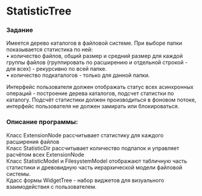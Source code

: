 # StatisticTree
### Задание
Имеется дерево каталогов в файловой системе. При выборе папки показывается статистика по ней:</br> 
 • количество файлов, общий размер и средний размер для каждой группы файлов (группировать по расширению и отдельной строкой - для всех) - рекурсивно по всей папке. </br> 
 • количество подкаталогов - только для данной папки.</br> 
 
Интерфейс пользователя должен отображать статус всех асинхронных операций -
построение дерева каталогов, подсчет статистки по каталогу.
Подсчёт статистики должен производиться в фоновом потоке, интерфейс
пользователя не должен замирать или блокироваться.
 
### Описание программы: </br>
Класс ExtensionNode рассчитывает статистику для каждого расширения файлов</br>
Класс StatisticDir рассчитывает количество подпапок и управляет расчётом всех ExtensionNode</br>
Класс StatisticModel и FilesystemModel отображают табличную часть статистики и древовидную часть иерархической модели файловой системы.</br>
Кдасс формы WidgetTree - набор виджетов для визуального взаимодействия с пользователем.
